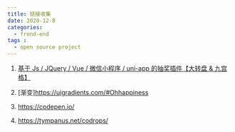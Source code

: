 ```yaml
---
title: 链接收集
date: 2020-12-8
categories:
  - frond-end
tags :
  - open source project
---
```


1. [基于 Js / JQuery / Vue / 微信小程序 / uni-app 的抽奖插件【大转盘 & 九宫格】](https://100px.net/demo/grid/yyjk.html)
2. [渐变]https://uigradients.com/#Ohhappiness

3. https://codepen.io/
4. https://tympanus.net/codrops/